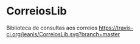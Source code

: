 # CorreiosLib
Biblioteca de consultas aos correios
https://travis-ci.org/jeanls/CorreiosLib.svg?branch=master
